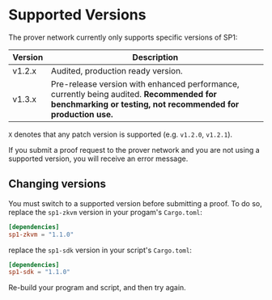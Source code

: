 # Supported Versions

The prover network currently only supports specific versions of SP1:

| Version | Description                                                                                                                                              |
| ------- | -------------------------------------------------------------------------------------------------------------------------------------------------------- |
| v1.2.x  | Audited, production ready version.                                                                                                                       |
| v1.3.x  | Pre-release version with enhanced performance, currently being audited. **Recommended for benchmarking or testing, not recommended for production use.** |

`X` denotes that any patch version is supported (e.g. `v1.2.0`, `v1.2.1`).

If you submit a proof request to the prover network and you are not using a supported version, you will receive an error message.

## Changing versions

You must switch to a supported version before submitting a proof. To do so, replace the `sp1-zkvm` version in your progam's `Cargo.toml`:

```toml
[dependencies]
sp1-zkvm = "1.1.0"
```

replace the `sp1-sdk` version in your script's `Cargo.toml`:

```toml
[dependencies]
sp1-sdk = "1.1.0"
```

Re-build your program and script, and then try again.
